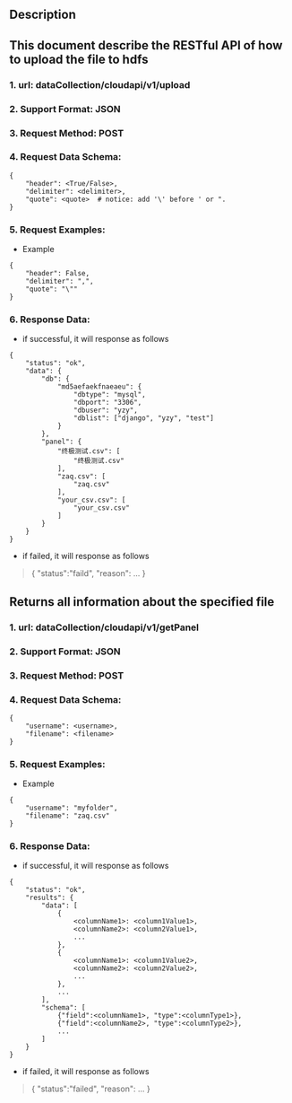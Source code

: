 
Description
-----------
This document describe the RESTful API of how to upload the file to hdfs
-------------
### 1. url: dataCollection/cloudapi/v1/upload
### 2. Support Format: JSON
### 3. Request Method: POST
### 4. Request Data Schema:
```
{
    "header": <True/False>,
    "delimiter": <delimiter>,
    "quote": <quote>  # notice: add '\' before ' or ".
}
```

### 5. Request Examples:
* Example
```
{
    "header": False,
    "delimiter": ",",
    "quote": "\""
}
```

### 6. Response Data:
* if successful, it will response as follows
```
{
    "status": "ok",
    "data": {
        "db": {
            "md5aefaekfnaeaeu": {
                "dbtype": "mysql",
                "dbport": "3306",
                "dbuser": "yzy",
                "dblist": ["django", "yzy", "test"]
            }
        },
        "panel": {
            "终极测试.csv": [
                "终极测试.csv"
            ],
            "zaq.csv": [
                "zaq.csv"
            ],
            "your_csv.csv": [
                "your_csv.csv"
            ]
        }
    }
}
```
* if failed, it will response as follows
> { "status":"faild", "reason": ... }



Returns all information about the specified file
-------------
### 1. url: dataCollection/cloudapi/v1/getPanel
### 2. Support Format: JSON
### 3. Request Method: POST
### 4. Request Data Schema:
```
{
    "username": <username>,
    "filename": <filename>
}
```

### 5. Request Examples:
* Example
```
{
    "username": "myfolder",
    "filename": "zaq.csv"
}
```

### 6. Response Data:
* if successful, it will response as follows
```
{
    "status": "ok",
    "results": {
        "data": [
            {
                <columnName1>: <column1Value1>,
                <columnName2>: <column2Value1>,
                ...
            },
            {
                <columnName1>: <column1Value2>,
                <columnName2>: <column2Value2>,
                ...
            },
            ...
        ],
        "schema": [
            {"field":<columnName1>, "type":<columnType1>},
            {"field":<columnName2>, "type":<columnType2>},
            ...
        ]
    }
}
```
* if failed, it will response as follows
> { "status":"failed", "reason": ... }